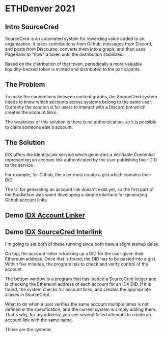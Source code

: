 # ETHDenver 2021

## Intro SourceCred

SourceCred is an automated system for rewarding value added to an organization. It takes contributions from Github, messages from Discord, and posts from Discourse; converts them into a graph; and then uses PageRank to "flow" a token until the distribution stabilizes.

Based on the distribution of that token, periodically a more valuable liquidity-backed token is minted and distributed to the participants.

## The Problem

To make the connections between content graphs, the SourceCred system needs to know which accounts across systems belong to the same user. Currently the solution is for users to interact with a Discord bot which creates the account links.

The weakness of this solution is there is no authentication, so it is possible to claim someone else's account.

## The Solution

IDX offers the IdentityLink service which generates a Verifiable Credential representing an account link authenticated by the user publishing their DID to the service.

For example, for Github, the user must create a gist which contains their DID.

The UI for generating an account link doesn't exist yet, so the first part of the Buidlathon was spent developing a simple interface for generating Github account links.

## Demo [IDX Account Linker](https://dysbulic.github.io/idx-account-linker/)  

## Demo [IDX SourceCred Interlink](https://github.com/All-in-on-IDX/idx-sourcecred-bridge)

I'm going to set both of these running since both have a slight startup delay.

On top, the account linker is looking up a DID for the user given their Ethereum address. Once that is found, the DID has to be pasted into a gist. Within five minutes, the program has to check and verify control of the account.

The bottom window is a program that has loaded a SourceCred ledger and is checking the Ethereum address of each account for an IDX DID. If it is found, the system checks for account links, and creates the appropriate aliases in SourceCred.

What to do when a user verifies the same account multiple times is not defined in the specification, and the current system is simply adding them. That's why, for my address, you see several failed attempts to create an account link with the same name.

Those are the systems 
